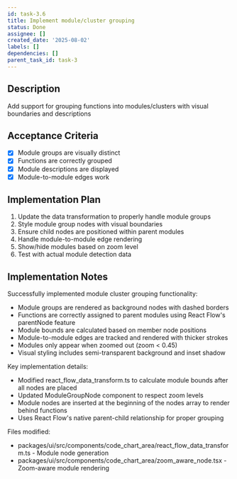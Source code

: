 ```yaml
---
id: task-3.6
title: Implement module/cluster grouping
status: Done
assignee: []
created_date: '2025-08-02'
labels: []
dependencies: []
parent_task_id: task-3
---
```


## Description

Add support for grouping functions into modules/clusters with visual boundaries and descriptions

## Acceptance Criteria

- [x] Module groups are visually distinct
- [x] Functions are correctly grouped
- [x] Module descriptions are displayed
- [x] Module-to-module edges work

## Implementation Plan

1. Update the data transformation to properly handle module groups
2. Style module group nodes with visual boundaries
3. Ensure child nodes are positioned within parent modules
4. Handle module-to-module edge rendering
5. Show/hide modules based on zoom level
6. Test with actual module detection data

## Implementation Notes

Successfully implemented module cluster grouping functionality:
- Module groups are rendered as background nodes with dashed borders
- Functions are correctly assigned to parent modules using React Flow's parentNode feature
- Module bounds are calculated based on member node positions
- Module-to-module edges are tracked and rendered with thicker strokes
- Modules only appear when zoomed out (zoom < 0.45)
- Visual styling includes semi-transparent background and inset shadow

Key implementation details:
- Modified react_flow_data_transform.ts to calculate module bounds after all nodes are placed
- Updated ModuleGroupNode component to respect zoom levels
- Module nodes are inserted at the beginning of the nodes array to render behind functions
- Uses React Flow's native parent-child relationship for proper grouping

Files modified:
- packages/ui/src/components/code_chart_area/react_flow_data_transform.ts - Module node generation
- packages/ui/src/components/code_chart_area/zoom_aware_node.tsx - Zoom-aware module rendering
